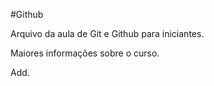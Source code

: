 #Github

Arquivo da aula de Git e Github para iniciantes.

Maiores informações sobre o curso.

Add.
